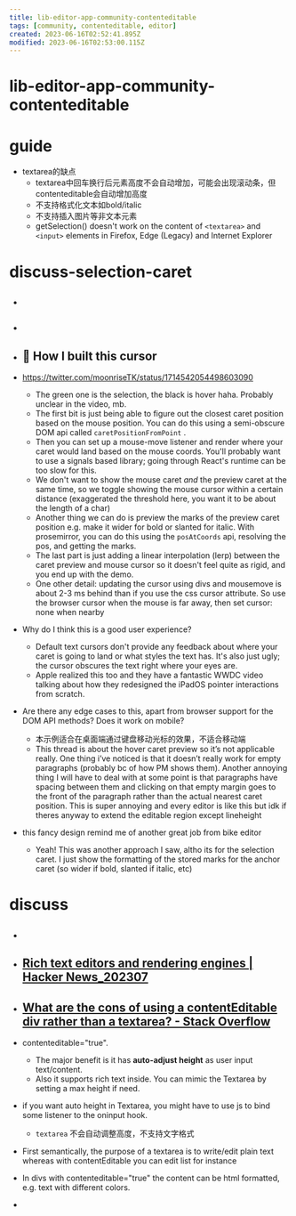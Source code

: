 ```yaml
---
title: lib-editor-app-community-contenteditable
tags: [community, contenteditable, editor]
created: 2023-06-16T02:52:41.895Z
modified: 2023-06-16T02:53:00.115Z
---
```


# lib-editor-app-community-contenteditable

# guide

- textarea的缺点
  - textarea中回车换行后元素高度不会自动增加，可能会出现滚动条，但contenteditable会自动增加高度
  - 不支持格式化文本如bold/italic
  - 不支持插入图片等非文本元素
  - getSelection() doesn't work on the content of `<textarea>` and `<input>` elements in Firefox, Edge (Legacy) and Internet Explorer
# discuss-selection-caret
- ## 

- ## 

- ## 🌰 How I built this cursor
- https://twitter.com/moonriseTK/status/1714542054498603090
  - The green one is the selection, the black is hover haha. Probably unclear in the video, mb. 
  - The first bit is just being able to figure out the closest caret position based on the mouse position. You can do this using a semi-obscure DOM api called `caretPositionFromPoint` .
  - Then you can set up a mouse-move listener and render where your caret would land based on the mouse coords. You'll probably want to use a signals based library; going through React's runtime can be too slow for this.
  - We don't want to show the mouse caret *and* the preview caret at the same time, so we toggle showing the mouse cursor within a certain distance (exaggerated the threshold here, you want it to be about the length of a char)
  - Another thing we can do is preview the marks of the preview caret position e.g. make it wider for bold or slanted for italic. With prosemirror, you can do this using the `posAtCoords` api, resolving the pos, and getting the marks.
  - The last part is just adding a linear interpolation (lerp) between the caret preview and mouse cursor so it doesn't feel quite as rigid, and you end up with the demo.
  - One other detail: updating the cursor using divs and mousemove is about 2-3 ms behind than if you use the css cursor attribute. So use the browser cursor when the mouse is far away, then set cursor: none when nearby
- Why do I think this is a good user experience? 
  - Default text cursors don't provide any feedback about where your caret is going to land or what styles the text has. It's also just ugly; the cursor obscures the text right where your eyes are.
  - Apple realized this too and they have a fantastic WWDC video talking about how they redesigned the iPadOS pointer interactions from scratch.
- Are there any edge cases to this, apart from browser support for the DOM API methods? Does it work on mobile? 
  - 本示例适合在桌面端通过键盘移动光标的效果，不适合移动端
  - This thread is about the hover caret preview so it’s not applicable really. One thing i’ve noticed is that it doesn’t really work for empty paragraphs (probably bc of how PM shows them). Another annoying thing I will have to deal with at some point is that paragraphs have spacing between them and clicking on that empty margin goes to the front of the paragraph rather than the actual nearest caret position. This is super annoying and every editor is like this but idk if theres anyway to extend the editable region except lineheight
- this fancy design remind me of another great job from bike editor
  - Yeah! This was another approach I saw, altho its for the selection caret. I just show the formatting of the stored marks for the anchor caret (so wider if bold, slanted if italic, etc)

# discuss
- ## 

- ## [Rich text editors and rendering engines | Hacker News_202307](https://news.ycombinator.com/item?id=36600434)

- ## [What are the cons of using a contentEditable div rather than a textarea? - Stack Overflow](https://stackoverflow.com/questions/5284193/what-are-the-cons-of-using-a-contenteditable-div-rather-than-a-textarea)
- contenteditable="true". 
  - The major benefit is it has **auto-adjust height** as user input text/content. 
  - Also it supports rich text inside. You can mimic the Textarea by setting a max height if need.
- if you want auto height in Textarea, you might have to use js to bind some listener to the oninput hook.
  - `textarea` 不会自动调整高度，不支持文字格式

- First semantically, the purpose of a textarea is to write/edit plain text whereas with contentEditable you can edit list for instance

- In divs with contenteditable="true" the content can be html formatted, e.g. text with different colors.
- 
